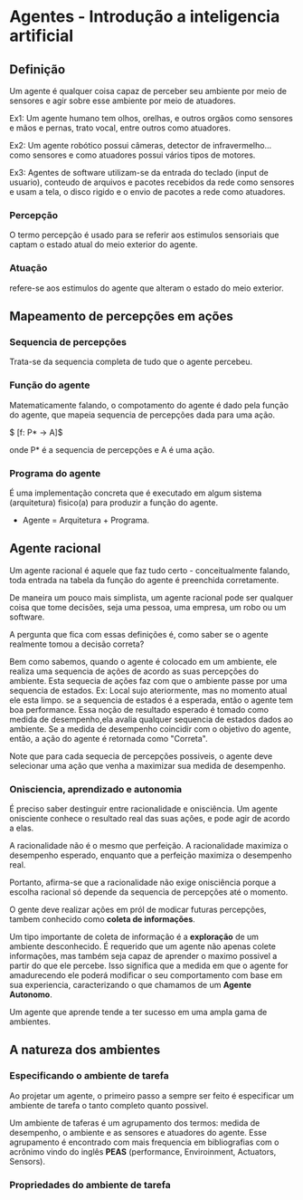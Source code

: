 # Agentes - Introdução a inteligencia artificial

## Definição

Um agente é qualquer coisa capaz de perceber seu ambiente por meio de sensores e agir sobre esse ambiente por meio de atuadores.

Ex1: Um agente humano tem olhos, orelhas, e outros orgãos como sensores e mãos e pernas, trato vocal, entre outros como atuadores.

Ex2: Um agente robótico possui câmeras, detector de infravermelho... como sensores e como atuadores possui vários tipos de motores.

Ex3: Agentes de software utilizam-se da entrada do teclado (input de usuario), conteudo de arquivos e pacotes recebidos da rede como sensores e usam a tela, o disco rigido e o envio de pacotes a rede como atuadores.

### Percepção
O termo percepção é usado para se referir aos estimulos sensoriais que captam o estado atual do meio exterior do agente.

### Atuação
refere-se aos estimulos do agente que alteram o estado do meio exterior.

## Mapeamento de percepções em ações

### Sequencia de percepções
Trata-se da sequencia completa de tudo que o agente percebeu.

### Função do agente
Matematicamente falando, o compotamento do agente é dado pela função do agente, que mapeia sequencia de percepções dada para uma ação.

$ [f: P* -> A]$

onde P* é a sequencia de percepções e A é uma ação.

### Programa do agente
É uma implementação concreta que é executado em algum sistema (arquitetura) fisico(a) para produzir a função do agente.
- Agente = Arquitetura + Programa.

## Agente racional
Um agente racional é aquele que faz tudo certo - conceitualmente falando, toda entrada na tabela da função do agente é preenchida corretamente.

De maneira um pouco mais simplista, um agente racional pode ser qualquer coisa que tome decisões, seja uma pessoa, uma empresa, um robo ou um software.

A pergunta que fica com essas definições é, como saber se o agente realmente tomou a decisão correta?

Bem como sabemos, quando o agente é colocado em um ambiente, ele realiza uma sequencia de ações de acordo as suas percepções do ambiente. Esta sequecia de ações faz com que o ambiente passe por uma sequencia de estados.
Ex: Local sujo ateriormente, mas no momento atual ele esta limpo.
se a sequencia de estados é a esperada, então o agente tem boa performance.
Essa noção de resultado esperado é tomado como medida de desempenho,ela avalia qualquer sequencia de estados dados ao ambiente.
Se a medida de desempenho coincidir com o objetivo do agente, então, a ação do agente é retornada como "Correta".

Note que para cada sequecia de percepções possiveis, o agente deve selecionar uma ação que venha a maximizar sua medida de desempenho.

### Onisciencia, aprendizado e autonomia

É preciso saber destinguir entre racionalidade e onisciência. Um agente onisciente conhece o resultado real das suas açôes, e pode agir de acordo a elas.

A racionalidade não é o mesmo que perfeição. A racionalidade maximiza o desempenho esperado, enquanto que a perfeição maximiza o desempenho real.

Portanto, afirma-se que a racionalidade não exige onisciência porque a escolha racional só depende da sequencia de percepções até o momento.

O gente deve realizar ações em pról de modicar futuras percepções, tambem conhecido como **coleta de informações**.

Um tipo importante de coleta de informação é a **exploração** de um ambiente desconhecido. É requerido que um agente não apenas colete informações, mas também seja capaz de aprender o maximo possivel a partir do que ele percebe. Isso significa que a medida em que o agente for amadurecendo ele poderá
modificar o seu comportamento com base em sua experiencia, caracterizando o que chamamos de um **Agente Autonomo**.

Um agente que aprende tende a ter sucesso em uma ampla gama de ambientes.

## A natureza dos ambientes

### Especificando o ambiente de tarefa

Ao projetar um agente, o primeiro passo a sempre ser feito é especificar um ambiente de tarefa o tanto completo quanto possivel.

Um ambiente de taferas é um agrupamento dos termos: medida de desempenho, o ambiente e as sensores e atuadores do agente. Esse agrupamento é encontrado com mais frequencia em bibliografias com o acrônimo vindo do inglês **PEAS** (performance, Enviroinment, Actuators, Sensors).

### Propriedades do ambiente de tarefa
